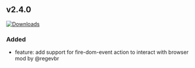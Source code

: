 ## v2.4.0
[![Downloads](https://img.shields.io/github/downloads/artem-sedykh/mini-climate-card/v2.4.0/total.svg)](https://github.com/artem-sedykh/mini-climate-card/releases/tag/v2.4.0)

### Added
- feature: add support for fire-dom-event action to interact with browser mod by @regevbr
